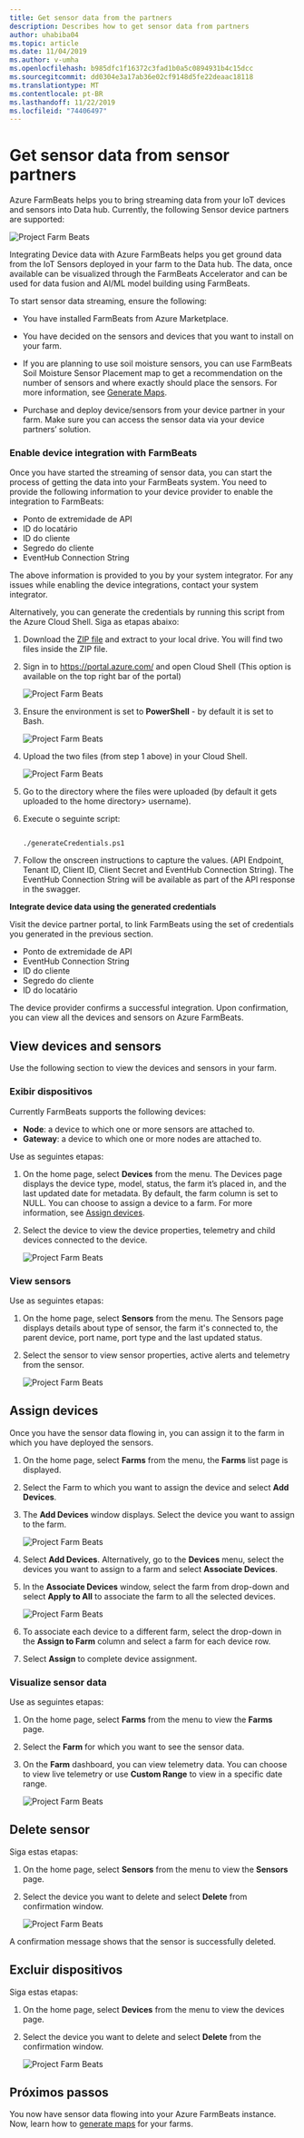 ```yaml
---
title: Get sensor data from the partners
description: Describes how to get sensor data from partners
author: uhabiba04
ms.topic: article
ms.date: 11/04/2019
ms.author: v-umha
ms.openlocfilehash: b985dfc1f16372c3fad1b0a5c0894931b4c15dcc
ms.sourcegitcommit: dd0304e3a17ab36e02cf9148d5fe22deaac18118
ms.translationtype: MT
ms.contentlocale: pt-BR
ms.lasthandoff: 11/22/2019
ms.locfileid: "74406497"
---
```

# <a name="get-sensor-data-from-sensor-partners"></a>Get sensor data from sensor partners

Azure FarmBeats helps you to bring streaming data from your IoT devices and sensors into Data hub. Currently, the following Sensor device partners are supported:

  ![Project Farm Beats](./media/get-sensor-data-from-sensor-partner/partner-information-1.png)

Integrating Device data with Azure FarmBeats helps you get ground data from the IoT Sensors deployed in your farm to the Data hub. The data, once available can be visualized through the FarmBeats Accelerator and can be used for data fusion and AI/ML model building using FarmBeats.

To start sensor data streaming, ensure the following:

-  You have installed FarmBeats from Azure Marketplace.
-  You have decided on the sensors and devices that you want to install on your farm.
-  If you are planning to use soil moisture sensors, you can use FarmBeats Soil Moisture Sensor Placement map to get a recommendation on the number of       sensors and where exactly should place the sensors. For more information, see [Generate Maps](generate-maps.md).

- Purchase and deploy device/sensors from your device partner in your farm. Make sure you can access the sensor data via your device partners’ solution.

### <a name="enable-device-integration-with-farmbeats"></a>Enable device integration with FarmBeats   

Once you have started the streaming of sensor data, you can start the process of getting the data into your FarmBeats system. You need to provide the following information to your device provider to enable the integration to FarmBeats:  

 - Ponto de extremidade de API  
 - ID do locatário  
 - ID do cliente  
 - Segredo do cliente  
 - EventHub Connection String

The above information is provided to you by your system integrator. For any issues while enabling the device integrations, contact your system integrator.

Alternatively, you can generate the credentials by running this script from the Azure Cloud Shell. Siga as etapas abaixo:

1. Download the [ZIP file](https://aka.ms/farmbeatspartnerscript) and extract to your local drive. You will find two files inside the ZIP file.
2. Sign in to https://portal.azure.com/ and open Cloud Shell (This option is available on the top right bar of the portal)  

    ![Project Farm Beats](./media/get-drone-imagery-from-drone-partner/navigation-bar-1.png)

3. Ensure the environment is set to **PowerShell** - by default it is set to Bash.

    ![Project Farm Beats](./media/get-sensor-data-from-sensor-partner/power-shell-new-1.png)

4. Upload the two files (from step 1 above) in your Cloud Shell.

    ![Project Farm Beats](./media/get-sensor-data-from-sensor-partner/power-shell-two-1.png)

5. Go to the directory where the files were uploaded (by default it gets uploaded to the home directory> username).
6. Execute o seguinte script:

    ```azurepowershell-interactive 

    ./generateCredentials.ps1   

    ```
7. Follow the onscreen instructions to capture the values. (API Endpoint, Tenant ID, Client ID, Client Secret and EventHub Connection String). The EventHub Connection String will be available as part of the API response in the swagger.

**Integrate device data using the generated credentials**

Visit the device partner portal, to link FarmBeats using the set of credentials you generated in the previous section.

 - Ponto de extremidade de API  
 - EventHub Connection String  
 - ID do cliente  
 - Segredo do cliente  
 - ID do locatário  

 The device provider confirms a successful integration. Upon confirmation, you can view all the devices and sensors on Azure FarmBeats.

## <a name="view-devices-and-sensors"></a>View devices and sensors

Use the following section to view the devices and sensors in your farm.

### <a name="view-devices"></a>Exibir dispositivos

Currently FarmBeats supports the following devices:

- **Node**: a device to which one or more sensors are attached to.
- **Gateway**: a device to which one or more nodes are attached to.

Use as seguintes etapas:

1. On the home page, select **Devices** from the menu.
  The Devices page displays the device type, model, status, the farm it’s placed in, and the last updated date for metadata. By default, the farm column is set to NULL. You can choose to assign a device to a farm. For more information, see [Assign devices](#assign-devices).
2. Select the device to view the device properties, telemetry and child devices connected to the device.  

    ![Project Farm Beats](./media/get-sensor-data-from-sensor-partner/view-devices-1.png)

### <a name="view-sensors"></a>View sensors

Use as seguintes etapas:

1. On the home page, select **Sensors** from the menu.
  The Sensors page displays details about type of sensor, the farm it's connected to, the parent device, port name, port type and the last updated status.
2. Select the sensor to view sensor properties, active alerts and telemetry from the sensor.

    ![Project Farm Beats](./media/get-sensor-data-from-sensor-partner/view-sensors-1.png)

## <a name="assign-devices"></a>Assign devices  

Once you have the sensor data flowing in, you can assign it to the farm in which you have deployed the sensors.

1. On the home page, select **Farms** from the menu, the **Farms** list page is displayed.  
2. Select the Farm to which you want to assign the device and select **Add Devices**.  
3. The **Add Devices** window displays. Select the device you want to assign to the farm.

    ![Project Farm Beats](./media/get-sensor-data-from-sensor-partner/add-devices-1.png)

4. Select **Add Devices**. Alternatively, go to the **Devices** menu, select the devices you want to assign to a farm and select **Associate Devices**.  
5. In the **Associate Devices** window, select the farm from drop-down and select **Apply to All** to associate the farm to all the selected devices.

    ![Project Farm Beats](./media/get-sensor-data-from-sensor-partner/associate-devices-1.png)

6. To associate each device to a different farm, select the drop-down in the **Assign to Farm** column and select a farm for each device row.  
7. Select **Assign** to complete device assignment.

### <a name="visualize-sensor-data"></a>Visualize sensor data

Use as seguintes etapas:

1. On the home page, select **Farms** from the menu to view the **Farms** page.  
2. Select the **Farm** for which you want to see the sensor data.  
3. On the **Farm** dashboard, you can view telemetry data. You can choose to view live telemetry or use **Custom Range** to view in a specific date range.

    ![Project Farm Beats](./media/get-sensor-data-from-sensor-partner/telemetry-data-1.png)

## <a name="delete-sensor"></a>Delete sensor

Siga estas etapas:

1. On the home page, select **Sensors** from the menu to view the **Sensors** page.  
2. Select the device you want to delete and select **Delete** from confirmation window.

    ![Project Farm Beats](./media/get-sensor-data-from-sensor-partner/delete-sensors-1.png)

A confirmation message shows that the sensor is successfully deleted.  

## <a name="delete-devices"></a>Excluir dispositivos

Siga estas etapas:

1. On the home page, select **Devices** from the menu to view the devices page.  
2. Select the device you want to delete and select **Delete** from the confirmation window.

    ![Project Farm Beats](./media/get-sensor-data-from-sensor-partner/delete-device-1.png)

## <a name="next-steps"></a>Próximos passos

You now have sensor data flowing into your Azure FarmBeats instance. Now, learn how to [generate maps](generate-maps.md#generate-maps) for your farms.
